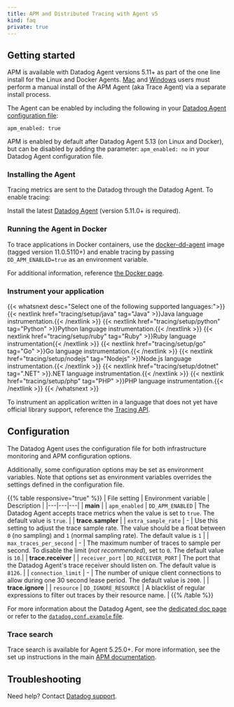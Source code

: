 ```yaml
---
title: APM and Distributed Tracing with Agent v5
kind: faq
private: true
---
```


## Getting started

APM is available with Datadog Agent versions 5.11+ as part of the one line install for the Linux and Docker Agents. [Mac][1] and [Windows][2] users must perform a manual install of the APM Agent (aka Trace Agent) via a separate install process.

The Agent can be enabled by including the following in your [Datadog Agent configuration file][3]:
```
apm_enabled: true
```

<div class="alert alert-info">
APM is enabled by default after Datadog Agent 5.13 (on Linux and Docker), but can be disabled by adding the parameter: <code>apm_enabled: no</code> in your Datadog Agent configuration file.
</div>

### Installing the Agent

Tracing metrics are sent to the Datadog through the Datadog Agent. To enable tracing:

Install the latest [Datadog Agent][4] (version 5.11.0+ is required).

### Running the Agent in Docker

To trace applications in Docker containers, use the [docker-dd-agent][5] image (tagged version 11.0.5110+) and enable tracing by passing `DD_APM_ENABLED=true` as an environment variable.

For additional information, reference [the Docker page][6].

### Instrument your application

{{< whatsnext desc="Select one of the following supported languages:">}}
    {{< nextlink href="tracing/setup/java" tag="Java" >}}Java language instrumentation.{{< /nextlink >}}
    {{< nextlink href="tracing/setup/python" tag="Python" >}}Python language instrumentation.{{< /nextlink >}}
    {{< nextlink href="tracing/setup/ruby" tag="Ruby" >}}Ruby language instrumentation{{< /nextlink >}}
    {{< nextlink href="tracing/setup/go" tag="Go" >}}Go language instrumentation.{{< /nextlink >}}
    {{< nextlink href="tracing/setup/nodejs" tag="Nodejs" >}}Node.js language instrumentation.{{< /nextlink >}}
    {{< nextlink href="tracing/setup/dotnet" tag=".NET" >}}.NET language instrumentation.{{< /nextlink >}}
    {{< nextlink href="tracing/setup/php" tag="PHP" >}}PHP language instrumentation.{{< /nextlink >}}
{{< /whatsnext >}}

To instrument an application written in a language that does not yet have official library support, reference the [Tracing API][7].

## Configuration

The Datadog Agent uses the configuration file for both infrastructure monitoring and APM configuration options.

Additionally, some configuration options may be set as environment variables. Note that options set as environment variables overrides the settings defined in the configuration file.

{{% table responsive="true" %}}
| File setting | Environment variable | Description |
|---|---|---|
| **main** |
| `apm_enabled` | `DD_APM_ENABLED` | The Datadog Agent accepts trace metrics when the value is set to `true`. The default value is `true`. |
| **trace.sampler** |
| `extra_sample_rate` | - | Use this setting to adjust the trace sample rate. The value should be a float between `0` (no sampling) and `1` (normal sampling rate). The default value is `1` |
| `max_traces_per_second` | - | The maximum number of traces to sample per second. To disable the limit (*not recommended*), set to `0`. The default value is `10`.|
| **trace.receiver** |
| `receiver_port` | `DD_RECEIVER_PORT` | The port that the Datadog Agent's trace receiver should listen on. The default value is `8126`. |
| `connection_limit` | - | The number of unique client connections to allow during one 30 second lease period. The default value is `2000`. |
| **trace.ignore** |
| `resource` | `DD_IGNORE_RESOURCE` | A blacklist of regular expressions to filter out traces by their resource name. |
{{% /table %}}

For more information about the Datadog Agent, see the [dedicated doc page][8] or refer to the [`datadog.conf.example` file][9].

### Trace search
Trace search is available for Agent 5.25.0+. For more information, see the set up instructions in the main [APM documentation][10].

## Troubleshooting
Need help? Contact [Datadog support][11].


[1]: https://github.com/DataDog/datadog-trace-agent#run-on-osx
[2]: https://github.com/DataDog/datadog-trace-agent#run-on-windows
[3]: /agent/faq/where-is-the-configuration-file-for-the-agent
[4]: https://app.datadoghq.com/account/settings#agent
[5]: https://hub.docker.com/r/datadog/docker-dd-agent
[6]: /tracing/docker
[7]: /api/?lang=console#traces
[8]: /agent
[9]: https://github.com/DataDog/dd-agent/blob/master/datadog.conf.example
[10]: /tracing/setup/?tab=agent5250#trace-search
[11]: https://docs.datadoghq.com/help
